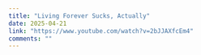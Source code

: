 ```yaml
---
title: "Living Forever Sucks, Actually"
date: 2025-04-21
link: "https://www.youtube.com/watch?v=2bJJAXfcEm4"
comments: ""
---
```


